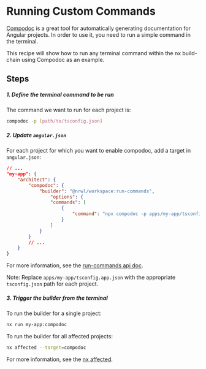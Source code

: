 # Running Custom Commands

[Compodoc](https://compodoc.app/) is a great tool for automatically generating documentation for Angular projects. In order to use it, you need to run a simple command in the terminal.

This recipe will show how to run any terminal command within the nx build-chain using Compodoc as an example.

## Steps

##### 1. Define the terminal command to be run

The command we want to run for each project is:

```bash
compodoc -p [path/to/tsconfig.json]
```

##### 2. Update `angular.json`

For each project for which you want to enable compodoc, add a target in `angular.json`:

```json
// ...
"my-app": {
    "architect": {
        "compodoc": {
            "builder": "@nrwl/workspace:run-commands",
                "options": {
                "commands": [
                    {
                        "command": "npx compodoc -p apps/my-app/tsconfig.app.json"
                    }
                ]
            }
        }
        // ...
    }
}
```

For more information, see the [run-commands api doc](/{{framework}}/plugins_workspace_builders/run-commands).

Note: Replace `apps/my-app/tsconfig.app.json` with the appropriate `tsconfig.json` path for each project.

##### 3. Trigger the builder from the terminal

To run the builder for a single project:

```bash
nx run my-app:compodoc
```

To run the builder for all affected projects:

```bash
nx affected --target=compodoc
```

For more information, see the [nx affected](/{{framework}}/cli/affected).
